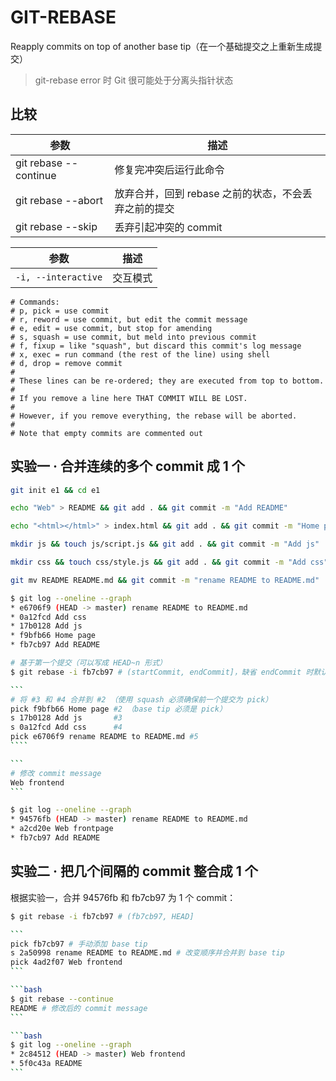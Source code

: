 # GIT-REBASE

Reapply commits on top of another base tip（在一个基础提交之上重新生成提交）

> git-rebase error 时 Git 很可能处于分离头指针状态

## 比较

| 参数                  | 描述                                                 |
| --------------------- | ---------------------------------------------------- |
| git rebase --continue | 修复完冲突后运行此命令                               |
| git rebase --abort    | 放弃合并，回到 rebase 之前的状态，不会丢弃之前的提交 |
| git rebase --skip     | 丢弃引起冲突的 commit                                |

| 参数                | 描述     |
| ------------------- | -------- |
| `-i, --interactive` | 交互模式 |

```plain
# Commands:
# p, pick = use commit
# r, reword = use commit, but edit the commit message
# e, edit = use commit, but stop for amending
# s, squash = use commit, but meld into previous commit
# f, fixup = like "squash", but discard this commit's log message
# x, exec = run command (the rest of the line) using shell
# d, drop = remove commit
#
# These lines can be re-ordered; they are executed from top to bottom.
#
# If you remove a line here THAT COMMIT WILL BE LOST.
#
# However, if you remove everything, the rebase will be aborted.
#
# Note that empty commits are commented out
```

## 实验一 · 合并连续的多个 commit 成 1 个

```bash
git init e1 && cd e1

echo "Web" > README && git add . && git commit -m "Add README"

echo "<html></html>" > index.html && git add . && git commit -m "Home page"

mkdir js && touch js/script.js && git add . && git commit -m "Add js"

mkdir css && touch css/style.js && git add . && git commit -m "Add css"

git mv README README.md && git commit -m "rename README to README.md"
```

```bash
$ git log --oneline --graph
* e6706f9 (HEAD -> master) rename README to README.md
* 0a12fcd Add css
* 17b0128 Add js
* f9bfb66 Home page
* fb7cb97 Add README
```

``````bash
# 基于第一个提交（可以写成 HEAD~n 形式）
$ git rebase -i fb7cb97 # (startCommit, endCommit]，缺省 endCommit 时默认是 HEAD （即最近一次提交）

```
# 将 #3 和 #4 合并到 #2 （使用 squash 必须确保前一个提交为 pick）
pick f9bfb66 Home page #2 （base tip 必须是 pick）
s 17b0128 Add js       #3
s 0a12fcd Add css      #4
pick e6706f9 rename README to README.md #5
````

```
# 修改 commit message
Web frontend
```
``````

```bash
$ git log --oneline --graph
* 94576fb (HEAD -> master) rename README to README.md
* a2cd20e Web frontpage
* fb7cb97 Add README
```

## 实验二 · 把几个间隔的 commit 整合成 1 个

根据实验一，合并 94576fb 和 fb7cb97 为 1 个 commit：

``````bash
$ git rebase -i fb7cb97 # (fb7cb97, HEAD]

```
pick fb7cb97 # 手动添加 base tip
s 2a50998 rename README to README.md # 改变顺序并合并到 base tip
pick 4ad2f07 Web frontend
```

```bash
$ git rebase --continue
README # 修改后的 commit message
```

```bash
$ git log --oneline --graph
* 2c84512 (HEAD -> master) Web frontend
* 5f0c43a README
```
``````